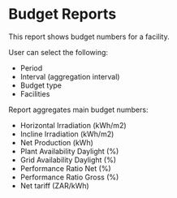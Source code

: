 # Budget Reports

This report shows budget numbers for a facility.

User can select the following:

* Period
* Interval (aggregation interval)
* Budget type
* Facilities

Report aggregates main budget numbers:

* Horizontal Irradiation (kWh/m2)
* Incline Irradiation (kWh/m2)
* Net Production (kWh)
* Plant Availability Daylight (%)
* Grid Availability Daylight (%)
* Performance Ratio Net (%)
* Performance Ratio Gross (%)
* Net tariff (ZAR/kWh)
